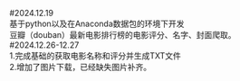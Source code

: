 #2024.12.19  
基于python以及在Anaconda数据包的环境下开发  
豆瓣（douban）最新电影排行榜的电影评分、名字、封面爬取。  
#2024.12.26-12.27  
1.完成基础的获取电影名称和评分并生成TXT文件  
2.增加了图片下载，已经缺失图片补齐。

